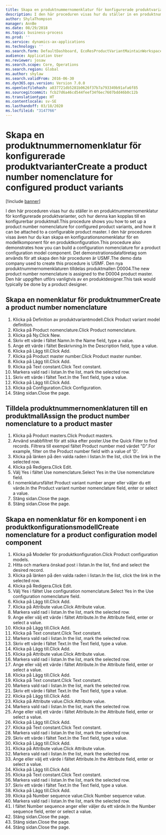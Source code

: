 ```yaml
---
title: Skapa en produktnummernomenklatur för konfigurerade produktvarianter
description: I den här proceduren visas hur du ställer in en produktnummernomenklatur för konfigurerade produktvarianter, och hur denna kan kopplas till en konfigurerbar produktmall.
author: ShylaThompson
manager: AnnBe
ms.date: 08/29/2018
ms.topic: business-process
ms.prod: ''
ms.service: dynamics-ax-applications
ms.technology: ''
ms.search.form: DefaultDashboard, EcoResProductVariantMaintainWorkspace, EcoResNomenclature, EcoResProductListPage, EcoResProductDetails, PCProductConfigurationModelListPage, PCProductConfigurationModelDetails
audience: Application User
ms.reviewer: josaw
ms.search.scope: Core, Operations
ms.search.region: Global
ms.author: shylaw
ms.search.validFrom: 2016-06-30
ms.dyn365.ops.version: Version 7.0.0
ms.openlocfilehash: a837721db5281b0626f37b7a793349b91afa6f85
ms.sourcegitcommit: fcb27d6a46cd544feef34f6ec7607bdd46b0c12b
ms.translationtype: HT
ms.contentlocale: sv-SE
ms.lasthandoff: 03/18/2020
ms.locfileid: "3147766"
---
```

# <a name="create-a-product-number-nomenclature-for-configured-product-variants"></a><span data-ttu-id="5edcc-103">Skapa en produktnummernomenklatur för konfigurerade produktvarianter</span><span class="sxs-lookup"><span data-stu-id="5edcc-103">Create a product number nomenclature for configured product variants</span></span>

[!include [banner](../../includes/banner.md)]

<span data-ttu-id="5edcc-104">I den här proceduren visas hur du ställer in en produktnummernomenklatur för konfigurerade produktvarianter, och hur denna kan kopplas till en konfigurerbar produktmall.</span><span class="sxs-lookup"><span data-stu-id="5edcc-104">This procedure shows you how to set up a product number nomenclature for configured product variants, and how it can be attached to a configurable product master.</span></span> <span data-ttu-id="5edcc-105">I den här proceduren visas även hur du kan skapa en konfigurationsnomenklatur för en modellkomponent för en produktkonfiguration.</span><span class="sxs-lookup"><span data-stu-id="5edcc-105">This procedure also demonstrates how you can build a configuration nomenclature for a product configuration model component.</span></span> <span data-ttu-id="5edcc-106">Det demonstrationsdataföretag som används för att skapa den här proceduren är USMF.</span><span class="sxs-lookup"><span data-stu-id="5edcc-106">The demo data company used to create this procedure is USMF.</span></span> <span data-ttu-id="5edcc-107">Den nya produktnummernomenklaturen tilldelas produktmallen D0004.</span><span class="sxs-lookup"><span data-stu-id="5edcc-107">The new product number nomenclature is assigned to the D0004 product master.</span></span> <span data-ttu-id="5edcc-108">Den här uppgiften utförs vanligtvis av en produktdesigner.</span><span class="sxs-lookup"><span data-stu-id="5edcc-108">This task would typically be done by a product designer.</span></span>


## <a name="create-a-product-number-nomenclature"></a><span data-ttu-id="5edcc-109">Skapa en nomenklatur för produktnummer</span><span class="sxs-lookup"><span data-stu-id="5edcc-109">Create a product number nomenclature</span></span>
1. <span data-ttu-id="5edcc-110">Klicka på Definition av produktvariantmodell.</span><span class="sxs-lookup"><span data-stu-id="5edcc-110">Click Product variant model definition.</span></span>
2. <span data-ttu-id="5edcc-111">Klicka på Product nomenclature.</span><span class="sxs-lookup"><span data-stu-id="5edcc-111">Click Product nomenclature.</span></span>
3. <span data-ttu-id="5edcc-112">Klicka på Ny.</span><span class="sxs-lookup"><span data-stu-id="5edcc-112">Click New.</span></span>
4. <span data-ttu-id="5edcc-113">Skriv ett värde i fältet Namn.</span><span class="sxs-lookup"><span data-stu-id="5edcc-113">In the Name field, type a value.</span></span>
5. <span data-ttu-id="5edcc-114">Ange ett värde i fältet Beskrivning.</span><span class="sxs-lookup"><span data-stu-id="5edcc-114">In the Description field, type a value.</span></span>
6. <span data-ttu-id="5edcc-115">Klicka på Lägg till.</span><span class="sxs-lookup"><span data-stu-id="5edcc-115">Click Add.</span></span>
7. <span data-ttu-id="5edcc-116">Klicka på Product master number.</span><span class="sxs-lookup"><span data-stu-id="5edcc-116">Click Product master number.</span></span>
8. <span data-ttu-id="5edcc-117">Klicka på Lägg till.</span><span class="sxs-lookup"><span data-stu-id="5edcc-117">Click Add.</span></span>
9. <span data-ttu-id="5edcc-118">Klicka på Text constant.</span><span class="sxs-lookup"><span data-stu-id="5edcc-118">Click Text constant.</span></span>
10. <span data-ttu-id="5edcc-119">Markera vald rad i listan.</span><span class="sxs-lookup"><span data-stu-id="5edcc-119">In the list, mark the selected row.</span></span>
11. <span data-ttu-id="5edcc-120">Skriv ett värde i fältet Text.</span><span class="sxs-lookup"><span data-stu-id="5edcc-120">In the Text field, type a value.</span></span>
12. <span data-ttu-id="5edcc-121">Klicka på Lägg till.</span><span class="sxs-lookup"><span data-stu-id="5edcc-121">Click Add.</span></span>
13. <span data-ttu-id="5edcc-122">Klicka på Configuration.</span><span class="sxs-lookup"><span data-stu-id="5edcc-122">Click Configuration.</span></span>
14. <span data-ttu-id="5edcc-123">Stäng sidan.</span><span class="sxs-lookup"><span data-stu-id="5edcc-123">Close the page.</span></span>

## <a name="assign-the-product-number-nomenclature-to-a-product-master"></a><span data-ttu-id="5edcc-124">Tilldela produktnummernomenklaturen till en produktmall</span><span class="sxs-lookup"><span data-stu-id="5edcc-124">Assign the product number nomenclature to a product master</span></span>
1. <span data-ttu-id="5edcc-125">Klicka på Product masters.</span><span class="sxs-lookup"><span data-stu-id="5edcc-125">Click Product masters.</span></span>
2. <span data-ttu-id="5edcc-126">Använd snabbfiltret för att söka efter poster.</span><span class="sxs-lookup"><span data-stu-id="5edcc-126">Use the Quick Filter to find records.</span></span> <span data-ttu-id="5edcc-127">Filtrera till exempel fältet Product number med värdet "D".</span><span class="sxs-lookup"><span data-stu-id="5edcc-127">For example, filter on the Product number field with a value of 'D'.</span></span>
3. <span data-ttu-id="5edcc-128">Klicka på länken på den valda raden i listan.</span><span class="sxs-lookup"><span data-stu-id="5edcc-128">In the list, click the link in the selected row.</span></span>
4. <span data-ttu-id="5edcc-129">Klicka på Redigera.</span><span class="sxs-lookup"><span data-stu-id="5edcc-129">Click Edit.</span></span>
5. <span data-ttu-id="5edcc-130">Välj Yes i fältet Use nomenclature.</span><span class="sxs-lookup"><span data-stu-id="5edcc-130">Select Yes in the Use nomenclature field.</span></span>
6. <span data-ttu-id="5edcc-131">I nomenklatursfältet Product variant number anger eller väljer du ett värde.</span><span class="sxs-lookup"><span data-stu-id="5edcc-131">In the Product variant number nomenclature field, enter or select a value.</span></span>
7. <span data-ttu-id="5edcc-132">Stäng sidan.</span><span class="sxs-lookup"><span data-stu-id="5edcc-132">Close the page.</span></span>
8. <span data-ttu-id="5edcc-133">Stäng sidan.</span><span class="sxs-lookup"><span data-stu-id="5edcc-133">Close the page.</span></span>

## <a name="create-nomenclature-for-a-product-configuration-model-component"></a><span data-ttu-id="5edcc-134">Skapa en nomenklatur för en komponent i en produktkonfigurationsmodell</span><span class="sxs-lookup"><span data-stu-id="5edcc-134">Create nomenclature for a product configuration model component</span></span>
1. <span data-ttu-id="5edcc-135">Klicka på Modeller för produktkonfiguration.</span><span class="sxs-lookup"><span data-stu-id="5edcc-135">Click Product configuration models.</span></span>
2. <span data-ttu-id="5edcc-136">Hitta och markera önskad post i listan.</span><span class="sxs-lookup"><span data-stu-id="5edcc-136">In the list, find and select the desired record.</span></span>
3. <span data-ttu-id="5edcc-137">Klicka på länken på den valda raden i listan.</span><span class="sxs-lookup"><span data-stu-id="5edcc-137">In the list, click the link in the selected row.</span></span>
4. <span data-ttu-id="5edcc-138">Klicka på Redigera.</span><span class="sxs-lookup"><span data-stu-id="5edcc-138">Click Edit.</span></span>
5. <span data-ttu-id="5edcc-139">Välj Yes i fältet Use configuration nomenclature.</span><span class="sxs-lookup"><span data-stu-id="5edcc-139">Select Yes in the Use configuration nomenclature field.</span></span>
6. <span data-ttu-id="5edcc-140">Klicka på Lägg till.</span><span class="sxs-lookup"><span data-stu-id="5edcc-140">Click Add.</span></span>
7. <span data-ttu-id="5edcc-141">Klicka på Attribute value.</span><span class="sxs-lookup"><span data-stu-id="5edcc-141">Click Attribute value.</span></span>
8. <span data-ttu-id="5edcc-142">Markera vald rad i listan.</span><span class="sxs-lookup"><span data-stu-id="5edcc-142">In the list, mark the selected row.</span></span>
9. <span data-ttu-id="5edcc-143">Ange eller välj ett värde i fältet Attribute.</span><span class="sxs-lookup"><span data-stu-id="5edcc-143">In the Attribute field, enter or select a value.</span></span>
10. <span data-ttu-id="5edcc-144">Klicka på Lägg till.</span><span class="sxs-lookup"><span data-stu-id="5edcc-144">Click Add.</span></span>
11. <span data-ttu-id="5edcc-145">Klicka på Text constant.</span><span class="sxs-lookup"><span data-stu-id="5edcc-145">Click Text constant.</span></span>
12. <span data-ttu-id="5edcc-146">Markera vald rad i listan.</span><span class="sxs-lookup"><span data-stu-id="5edcc-146">In the list, mark the selected row.</span></span>
13. <span data-ttu-id="5edcc-147">Skriv ett värde i fältet Text.</span><span class="sxs-lookup"><span data-stu-id="5edcc-147">In the Text field, type a value.</span></span>
14. <span data-ttu-id="5edcc-148">Klicka på Lägg till.</span><span class="sxs-lookup"><span data-stu-id="5edcc-148">Click Add.</span></span>
15. <span data-ttu-id="5edcc-149">Klicka på Attribute value.</span><span class="sxs-lookup"><span data-stu-id="5edcc-149">Click Attribute value.</span></span>
16. <span data-ttu-id="5edcc-150">Markera vald rad i listan.</span><span class="sxs-lookup"><span data-stu-id="5edcc-150">In the list, mark the selected row.</span></span>
17. <span data-ttu-id="5edcc-151">Ange eller välj ett värde i fältet Attribute.</span><span class="sxs-lookup"><span data-stu-id="5edcc-151">In the Attribute field, enter or select a value.</span></span>
18. <span data-ttu-id="5edcc-152">Klicka på Lägg till.</span><span class="sxs-lookup"><span data-stu-id="5edcc-152">Click Add.</span></span>
19. <span data-ttu-id="5edcc-153">Klicka på Text constant.</span><span class="sxs-lookup"><span data-stu-id="5edcc-153">Click Text constant.</span></span>
20. <span data-ttu-id="5edcc-154">Markera vald rad i listan.</span><span class="sxs-lookup"><span data-stu-id="5edcc-154">In the list, mark the selected row.</span></span>
21. <span data-ttu-id="5edcc-155">Skriv ett värde i fältet Text.</span><span class="sxs-lookup"><span data-stu-id="5edcc-155">In the Text field, type a value.</span></span>
22. <span data-ttu-id="5edcc-156">Klicka på Lägg till.</span><span class="sxs-lookup"><span data-stu-id="5edcc-156">Click Add.</span></span>
23. <span data-ttu-id="5edcc-157">Klicka på Attribute value.</span><span class="sxs-lookup"><span data-stu-id="5edcc-157">Click Attribute value.</span></span>
24. <span data-ttu-id="5edcc-158">Markera vald rad i listan.</span><span class="sxs-lookup"><span data-stu-id="5edcc-158">In the list, mark the selected row.</span></span>
25. <span data-ttu-id="5edcc-159">Ange eller välj ett värde i fältet Attribute.</span><span class="sxs-lookup"><span data-stu-id="5edcc-159">In the Attribute field, enter or select a value.</span></span>
26. <span data-ttu-id="5edcc-160">Klicka på Lägg till.</span><span class="sxs-lookup"><span data-stu-id="5edcc-160">Click Add.</span></span>
27. <span data-ttu-id="5edcc-161">Klicka på Text constant.</span><span class="sxs-lookup"><span data-stu-id="5edcc-161">Click Text constant.</span></span>
28. <span data-ttu-id="5edcc-162">Markera vald rad i listan.</span><span class="sxs-lookup"><span data-stu-id="5edcc-162">In the list, mark the selected row.</span></span>
29. <span data-ttu-id="5edcc-163">Skriv ett värde i fältet Text.</span><span class="sxs-lookup"><span data-stu-id="5edcc-163">In the Text field, type a value.</span></span>
30. <span data-ttu-id="5edcc-164">Klicka på Lägg till.</span><span class="sxs-lookup"><span data-stu-id="5edcc-164">Click Add.</span></span>
31. <span data-ttu-id="5edcc-165">Klicka på Attribute value.</span><span class="sxs-lookup"><span data-stu-id="5edcc-165">Click Attribute value.</span></span>
32. <span data-ttu-id="5edcc-166">Markera vald rad i listan.</span><span class="sxs-lookup"><span data-stu-id="5edcc-166">In the list, mark the selected row.</span></span>
33. <span data-ttu-id="5edcc-167">Ange eller välj ett värde i fältet Attribute.</span><span class="sxs-lookup"><span data-stu-id="5edcc-167">In the Attribute field, enter or select a value.</span></span>
34. <span data-ttu-id="5edcc-168">Klicka på Lägg till.</span><span class="sxs-lookup"><span data-stu-id="5edcc-168">Click Add.</span></span>
35. <span data-ttu-id="5edcc-169">Klicka på Text constant.</span><span class="sxs-lookup"><span data-stu-id="5edcc-169">Click Text constant.</span></span>
36. <span data-ttu-id="5edcc-170">Markera vald rad i listan.</span><span class="sxs-lookup"><span data-stu-id="5edcc-170">In the list, mark the selected row.</span></span>
37. <span data-ttu-id="5edcc-171">Skriv ett värde i fältet Text.</span><span class="sxs-lookup"><span data-stu-id="5edcc-171">In the Text field, type a value.</span></span>
38. <span data-ttu-id="5edcc-172">Klicka på Lägg till.</span><span class="sxs-lookup"><span data-stu-id="5edcc-172">Click Add.</span></span>
39. <span data-ttu-id="5edcc-173">Klicka på Number sequence value.</span><span class="sxs-lookup"><span data-stu-id="5edcc-173">Click Number sequence value.</span></span>
40. <span data-ttu-id="5edcc-174">Markera vald rad i listan.</span><span class="sxs-lookup"><span data-stu-id="5edcc-174">In the list, mark the selected row.</span></span>
41. <span data-ttu-id="5edcc-175">I fältet Number sequence anger eller väljer du ett värde.</span><span class="sxs-lookup"><span data-stu-id="5edcc-175">In the Number sequence field, enter or select a value.</span></span>
42. <span data-ttu-id="5edcc-176">Stäng sidan.</span><span class="sxs-lookup"><span data-stu-id="5edcc-176">Close the page.</span></span>
43. <span data-ttu-id="5edcc-177">Stäng sidan.</span><span class="sxs-lookup"><span data-stu-id="5edcc-177">Close the page.</span></span>
44. <span data-ttu-id="5edcc-178">Stäng sidan.</span><span class="sxs-lookup"><span data-stu-id="5edcc-178">Close the page.</span></span>

